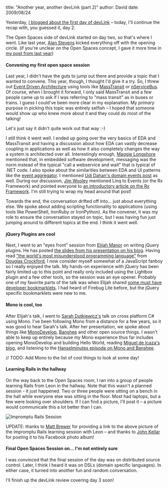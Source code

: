 
title: "Another year, another devLink (part 2)"
author: David
date: 2009/08/24

Yesterday, [I blogged about the first day of devLink](http://www.mohundro.com/blog/2009/08/24/AnotherYearAnotherDevLinkPart1.aspx) – today, I'll continue the recap with, you guessed it, day 2. 

The Open Spaces side of devLink started on day two, so that's where I went. Like last year, [Alan Stevens](http://netcave.org/) kicked everything off with the opening circle. (if you're unclear on the Open Spaces concept, I gave it more time in [my post from last year](http://www.mohundro.com/blog/2008/08/27/devLink2008Recap.aspx))

#### Convening my first open space session

Last year, I didn't have the guts to jump out there and provide a topic that I wanted to convene. This year, though, I thought I'd give it a try. So, I threw out [Event Driven Architecture](http://en.wikipedia.org/wiki/Event-driven_architecture) using tools like [MassTransit](http://code.google.com/p/masstransit/) or [nServiceBus](http://www.nservicebus.com/). Of course, when I brought it forward, I only said MassTransit and a few people came up to ask if I was referring to "mass transit" as in buses or trains. I guess I could've been more clear in my explanation. My *primary* purpose in picking this topic was entirely selfish – I hoped that someone would show up who knew more about it and they could do most of the talking!

Let's just say it didn't quite work out that way :-) 

I still think it went well. I ended up going over the very basics of EDA and MassTransit and having a discussion about how EDA can vastly decrease coupling in applications as well as how it also completely changes the way a system is architected over all. Interestingly enough, [Maggie Longshore](http://maggieplusplus.com/) mentioned that, in embedded software development, messaging was the norm instead of the typical "call a webservice and wait" that is typical of .NET code. I also spoke about the similarities between EDA and UI patterns like the [event aggregator](http://martinfowler.com/eaaDev/EventAggregator.html). I mentioned [Udi Dahan's domain events post](http://www.udidahan.com/2009/06/14/domain-events-salvation/) as well. During our discussion, [Jim Wooley](http://www.thinqlinq.com/) mentioned Linq to Events (or the Rx Framework) and pointed everyone to [an introductory article on the Rx Framework](http://themechanicalbride.blogspot.com/2009/07/introducing-rx-linq-to-events.html). I'm still trying to wrap my head around that post! 

Towards the end, the conversation drifted off into... just about everything else. We spoke about adding scripting functionality to applications (using tools like PowerShell, IronRuby or IronPython). As the convener, it was my role to ensure the conversation stayed on topic, but I was having fun just jumping around to different topics at the end. I think it went well.

#### jQuery Plugins are cool

Next, I went to an "eyes front" session from [Elijah Manor](http://elijahmanor.com/) on writing jQuery plugins. He has posted [the slides from his presentation on his blog](http://elijahmanor.com/2009/08/14/HowToCreateYourOwnJQueryPlugin.aspx). Having read ["the world's most misunderstood programming language"](http://www.crockford.com/javascript/javascript.html) from [Douglas Crockford](http://www.crockford.com/), I now consider myself somewhat of a JavaScript fanboy so I really enjoyed the talk. My hands-on experience with jQuery has been fairly limited up to this point and really only included using the Lightbox plugin and a few other tools, so the session was an eye opener. Probably one of my favorite parts of the talk was when Elijah shared [some must have developer bookmarklets](http://elijahmanor.com/2009/08/19/12MustHaveWebDeveloperBookmarklets.aspx). I had heard of Firebug Lite before, but the jQuery specific bookmarklets were new to me.

#### Mono is cool, too

After Elijah's talk, I went to [Sarah Dutkiewicz's](http://www.codinggeekette.com/) talk on cross platform C# using Mono. I've been following Mono from a distance for a few years, so it was good to hear Sarah's talk. After her presentation, we spoke about things like [MonoDevelop](http://monodevelop.com/), [Banshee](http://banshee-project.org/) and other open source things. I wasn't able to keep up entirely because my Mono experience thus far includes opening MonoDevelop and building Hello World, reading [Miguel de Icaza's blog](http://tirania.org/blog/), and listening to the [Hanselminutes episode on Mono and Banshee](http://www.hanselminutes.com/default.aspx?showID=186).

// TODO: Add Mono to the list of cool things to look at some day!

#### Learning Rails in the hallway

On the way back to the Open Spaces room, I ran into a group of people learning Rails from Leon in the hallway. Note that this wasn't a planned session - it just happened. Two or three people were sitting on a bench in the hall while everyone else was sitting in the floor. Most had laptops, but a few were looking over shoulders. If I can find a picture, I'll post it – a picture would communicate this a lot better than I can. 

![Impromptu Rails Session](http://www.mohundro.com/blog/content/binary/WindowsLiveWriter/AnotheryearanotherdevLinkpart2_F5A9/image_3.png)

UPDATE: thanks to [Matt Brewer](http://mattbrewer.mp/) for providing a link to the above picture of the impromptu Rails learning session with Leon – and thanks to [John Kellar](http://www.johnkellar.com/) for posting it to his Facebook photo album!

#### Final Open Spaces Session on… I'm not entirely sure

I was convinced that the final session of the day was on distributed source control. Later, I think I heard it was on DSLs (domain specific languages). In either case, it turned into another fun and random conversation. 

I'll finish up the devLink review covering day 3 soon!
